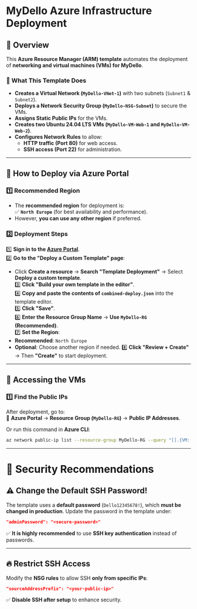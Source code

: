# MyDello Azure Infrastructure Deployment

## 📌 Overview
This **Azure Resource Manager (ARM) template** automates the deployment of **networking and virtual machines (VMs) for MyDello**.

### **🔹 What This Template Does**
- **Creates a Virtual Network (`MyDello-VNet-1`)** with two subnets (`Subnet1` & `Subnet2`).
- **Deploys a Network Security Group (`MyDello-NSG-Subnet`)** to secure the VMs.
- **Assigns Static Public IPs** for the VMs.
- **Creates two Ubuntu 24.04 LTS VMs (`MyDello-VM-Web-1` and `MyDello-VM-Web-2`)**.
- **Configures Network Rules** to allow:
  - **HTTP traffic (Port 80)** for web access.
  - **SSH access (Port 22)** for administration.

---

## 🚀 **How to Deploy via Azure Portal**
### **1️⃣ Recommended Region**
- The **recommended region** for deployment is:  
  ✅ **`North Europe`** (for best availability and performance).  
- However, **you can use any other region** if preferred.

### **2️⃣ Deployment Steps**
1️⃣ **Sign in to the [Azure Portal](https://portal.azure.com/)**.  
2️⃣ **Go to the "Deploy a Custom Template" page**:  
   - Click **Create a resource** → **Search "Template Deployment"** → Select **Deploy a custom template**.  
3️⃣ **Click "Build your own template in the editor"**.  
4️⃣ **Copy and paste the contents of `combined-deploy.json`** into the template editor.  
5️⃣ **Click "Save"**.  
6️⃣ **Enter the Resource Group Name** → **Use `MyDello-RG` (Recommended)**.  
7️⃣ **Set the Region**:
   - **Recommended**: `North Europe`
   - **Optional**: Choose another region if needed.
8️⃣ **Click "Review + Create"** → Then **"Create"** to start deployment.

---

## 🔗 **Accessing the VMs**
### **1️⃣ Find the Public IPs**
After deployment, go to:  
📍 **Azure Portal** → **Resource Group (`MyDello-RG`)** → **Public IP Addresses**.  

Or run this command in **Azure CLI**:
```sh
az network public-ip list --resource-group MyDello-RG --query "[].{VM: name, PublicIP: ipAddress}" --output table
```
---

# 🔐 **Security Recommendations**
## ⚠️ **Change the Default SSH Password!**
The template uses a **default password** (`Dello12345678!`), which **must be changed in production**.
Update the password in the template under:
```json
"adminPassword": "<secure-password>"
```
✅ **It is highly recommended** to use **SSH key authentication** instead of passwords.

---

## 🔥 Restrict SSH Access
Modify the **NSG rules** to allow SSH **only from specific IPs**:

```json
"sourceAddressPrefix": "<your-public-ip>"
```
✅ **Disable SSH after setup** to enhance security.
